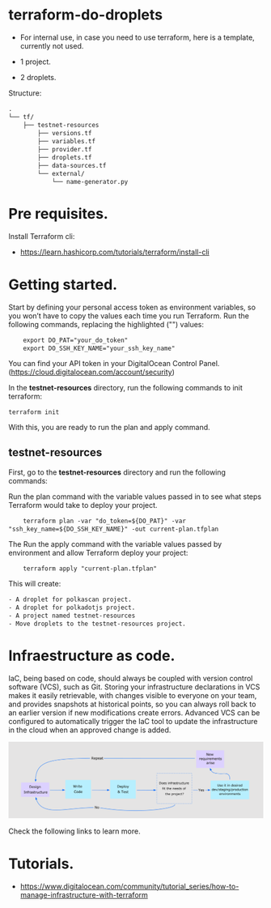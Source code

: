 # terraform-do-droplets

- For internal use, in case you need to use terraform, here is a template, currently not used. 

- 1 project.
- 2 droplets.

Structure:

```
.
└── tf/
    ├── testnet-resources
        ├── versions.tf
        ├── variables.tf
        ├── provider.tf
        ├── droplets.tf
        ├── data-sources.tf
        └── external/
            └── name-generator.py
```

# Pre requisites.

Install Terraform cli:

- https://learn.hashicorp.com/tutorials/terraform/install-cli

# Getting started.

Start by defining your personal access token as environment variables, so you won’t have to copy the values each time you run Terraform. Run the following commands, replacing the highlighted ("") values:

```
    export DO_PAT="your_do_token"
    export DO_SSH_KEY_NAME="your_ssh_key_name"
```

You can find your API token in your DigitalOcean Control Panel. (https://cloud.digitalocean.com/account/security)

In the **testnet-resources** directory, run the following commands to init terraform:

```
terraform init

```

With this, you are ready to run the plan and apply command.

## testnet-resources

First, go to the **testnet-resources** directory and run the following commands:

Run the plan command with the variable values passed in to see what steps Terraform would take to deploy your project.

```
    terraform plan -var "do_token=${DO_PAT}" -var "ssh_key_name=${DO_SSH_KEY_NAME}" -out current-plan.tfplan
```

The Run the apply command with the variable values passed by environment and allow Terraform deploy your project:

```
    terraform apply "current-plan.tfplan" 
```

This will create:

    - A droplet for polkascan project.
    - A droplet for polkadotjs project.
    - A project named testnet-resources
    - Move droplets to the testnet-resources project.

# Infraestructure as code.

IaC, being based on code, should always be coupled with version control software (VCS), such as Git. Storing your infrastructure declarations in VCS makes it easily retrievable, with changes visible to everyone on your team, and provides snapshots at historical points, so you can always roll back to an earlier version if new modifications create errors. Advanced VCS can be configured to automatically trigger the IaC tool to update the infrastructure in the cloud when an approved change is added.

![IaC](./assets/IaC-1.png)

Check the following links to learn more.

# Tutorials.

- https://www.digitalocean.com/community/tutorial_series/how-to-manage-infrastructure-with-terraform
